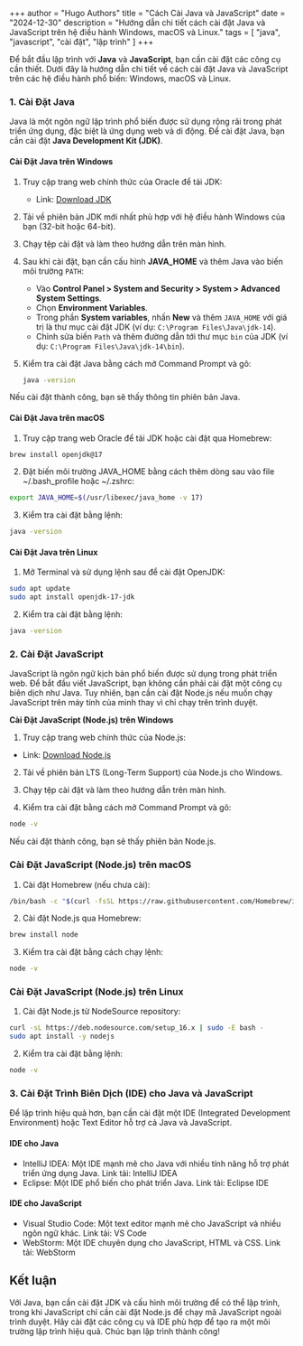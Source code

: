 +++
author = "Hugo Authors"
title = "Cách Cài Java và JavaScript"
date = "2024-12-30"
description = "Hướng dẫn chi tiết cách cài đặt Java và JavaScript trên hệ điều hành Windows, macOS và Linux."
tags = [
    "java", "javascript", "cài đặt", "lập trình"
]
+++

Để bắt đầu lập trình với **Java** và **JavaScript**, bạn cần cài đặt các công cụ cần thiết. Dưới đây là hướng dẫn chi tiết về cách cài đặt Java và JavaScript trên các hệ điều hành phổ biến: Windows, macOS và Linux.

<!--more-->

### 1. Cài Đặt Java

Java là một ngôn ngữ lập trình phổ biến được sử dụng rộng rãi trong phát triển ứng dụng, đặc biệt là ứng dụng web và di động. Để cài đặt Java, bạn cần cài đặt **Java Development Kit (JDK)**.

#### Cài Đặt Java trên Windows

1. Truy cập trang web chính thức của Oracle để tải JDK:
    - Link: [Download JDK](https://www.oracle.com/java/technologies/javase-jdk14-downloads.html)

2. Tải về phiên bản JDK mới nhất phù hợp với hệ điều hành Windows của bạn (32-bit hoặc 64-bit).

3. Chạy tệp cài đặt và làm theo hướng dẫn trên màn hình.

4. Sau khi cài đặt, bạn cần cấu hình **JAVA_HOME** và thêm Java vào biến môi trường `PATH`:
    - Vào **Control Panel > System and Security > System > Advanced System Settings**.
    - Chọn **Environment Variables**.
    - Trong phần **System variables**, nhấn **New** và thêm `JAVA_HOME` với giá trị là thư mục cài đặt JDK (ví dụ: `C:\Program Files\Java\jdk-14`).
    - Chỉnh sửa biến `Path` và thêm đường dẫn tới thư mục `bin` của JDK (ví dụ: `C:\Program Files\Java\jdk-14\bin`).

5. Kiểm tra cài đặt Java bằng cách mở Command Prompt và gõ:
   ```bash
   java -version
Nếu cài đặt thành công, bạn sẽ thấy thông tin phiên bản Java.
#### Cài Đặt Java trên macOS
1. Truy cập trang web Oracle để tải JDK hoặc cài đặt qua Homebrew:

```bash
brew install openjdk@17
```
2. Đặt biến môi trường JAVA_HOME bằng cách thêm dòng sau vào file ~/.bash_profile hoặc ~/.zshrc:

```bash
export JAVA_HOME=$(/usr/libexec/java_home -v 17)
```
3. Kiểm tra cài đặt bằng lệnh:

```bash
java -version
```
#### Cài Đặt Java trên Linux
1. Mở Terminal và sử dụng lệnh sau để cài đặt OpenJDK:

```bash
sudo apt update
sudo apt install openjdk-17-jdk
```
2. Kiểm tra cài đặt bằng lệnh:

```bash
java -version
```
### 2. Cài Đặt JavaScript
JavaScript là ngôn ngữ kịch bản phổ biến được sử dụng trong phát triển web. Để bắt đầu viết JavaScript, bạn không cần phải cài đặt một công cụ biên dịch như Java. Tuy nhiên, bạn cần cài đặt Node.js nếu muốn chạy JavaScript trên máy tính của mình thay vì chỉ chạy trên trình duyệt.

**Cài Đặt JavaScript (Node.js) trên Windows**
1. Truy cập trang web chính thức của Node.js:

- Link: [Download Node.js](https://nodejs.org/fr)
2. Tải về phiên bản LTS (Long-Term Support) của Node.js cho Windows.

3. Chạy tệp cài đặt và làm theo hướng dẫn trên màn hình.

4. Kiểm tra cài đặt bằng cách mở Command Prompt và gõ:

```bash
node -v
```
Nếu cài đặt thành công, bạn sẽ thấy phiên bản Node.js.

### Cài Đặt JavaScript (Node.js) trên macOS
1. Cài đặt Homebrew (nếu chưa cài):

```bash
/bin/bash -c "$(curl -fsSL https://raw.githubusercontent.com/Homebrew/install/HEAD/install.sh)"
```
2. Cài đặt Node.js qua Homebrew:

```bash
brew install node
```
3. Kiểm tra cài đặt bằng cách chạy lệnh:

```bash
node -v
```
### Cài Đặt JavaScript (Node.js) trên Linux
1. Cài đặt Node.js từ NodeSource repository:

```bash
curl -sL https://deb.nodesource.com/setup_16.x | sudo -E bash -
sudo apt install -y nodejs
```
2. Kiểm tra cài đặt bằng lệnh:

```bash
node -v
```
### 3. Cài Đặt Trình Biên Dịch (IDE) cho Java và JavaScript
Để lập trình hiệu quả hơn, bạn cần cài đặt một IDE (Integrated Development Environment) hoặc Text Editor hỗ trợ cả Java và JavaScript.

#### IDE cho Java
- IntelliJ IDEA: Một IDE mạnh mẽ cho Java với nhiều tính năng hỗ trợ phát triển ứng dụng Java. Link tải: IntelliJ IDEA
- Eclipse: Một IDE phổ biến cho phát triển Java. Link tải: Eclipse IDE
#### IDE cho JavaScript
- Visual Studio Code: Một text editor mạnh mẽ cho JavaScript và nhiều ngôn ngữ khác. Link tải: VS Code
- WebStorm: Một IDE chuyên dụng cho JavaScript, HTML và CSS. Link tải: WebStorm
## Kết luận
Với Java, bạn cần cài đặt JDK và cấu hình môi trường để có thể lập trình, trong khi JavaScript chỉ cần cài đặt Node.js để chạy mã JavaScript ngoài trình duyệt. Hãy cài đặt các công cụ và IDE phù hợp để tạo ra một môi trường lập trình hiệu quả. Chúc bạn lập trình thành công!